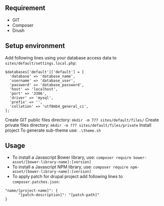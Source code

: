
## Requirement
- GIT
- Composer
- Drush

## Setup environment

Add following lines using your database access data to `sites/default/settings.local.php`:
```
$databases['default']['default'] = [
  'database' => 'database_name',
  'username' => 'database_user',
  'password' => 'database_password',
  'host' => 'localhost',
  'port' => '3306',
  'driver' => 'mysql',
  'prefix' => '',
  'collation' => 'utf8mb4_general_ci',
];
```
Create GIT public files directory: `mkdir -m 777 sites/default/files/`
Create private files directory: `mkdir -m 777 sites/default/files/private`
Install project
To generate sub-theme use: `.\theme.sh` 

## Usage
* To install a Javascript Bower library, use: `composer require bower-asset/[bower-library-name]:[version]`
* To install a Javascript NPM library, use: `composer require npm-asset/[bower-library-name]:[version]`
* To apply patch for drupal project add following lines to `composer.patches.json`:
```
"name/[project-name]": {
      "[patch-description]": "[patch-path]"
}
```
